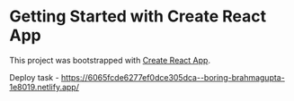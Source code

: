 # Getting Started with Create React App

This project was bootstrapped with [Create React App](https://github.com/facebook/create-react-app).

Deploy task - https://6065fcde6277ef0dce305dca--boring-brahmagupta-1e8019.netlify.app/
